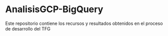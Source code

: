 # AnalisisGCP-BigQuery
Este repositorio contiene los recursos y resultados obtenidos en el proceso de desarrollo del TFG
